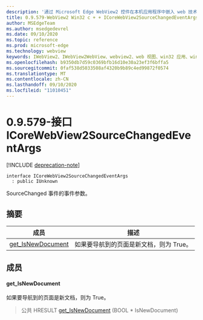 ```yaml
---
description: '通过 Microsoft Edge WebView2 控件在本机应用程序中嵌入 web 技术 (HTML、CSS 和 JavaScript) '
title: 0.9.579-WebView2 Win32 c + + ICoreWebView2SourceChangedEventArgs
author: MSEdgeTeam
ms.author: msedgedevrel
ms.date: 09/10/2020
ms.topic: reference
ms.prod: microsoft-edge
ms.technology: webview
keywords: IWebView2、IWebView2WebView、webview2、web 视图、win32 应用、win32、edge、ICoreWebView2、ICoreWebView2Controller、浏览器控件、边缘 html、ICoreWebView2SourceChangedEventArgs
ms.openlocfilehash: b9350db7d59c0369bfb16d10e30a23ef3f6bffa5
ms.sourcegitcommit: 0faf538d5033508af4320b9b89c4ed99872f0574
ms.translationtype: MT
ms.contentlocale: zh-CN
ms.lasthandoff: 09/10/2020
ms.locfileid: "11010451"
---
```

# 0.9.579-接口 ICoreWebView2SourceChangedEventArgs 

[!INCLUDE [deprecation-note](../../includes/deprecation-note.md)]

```
interface ICoreWebView2SourceChangedEventArgs
  : public IUnknown
```

SourceChanged 事件的事件参数。

## 摘要

 成员                        | 描述
--------------------------------|---------------------------------------------
[get_IsNewDocument](#get_isnewdocument) | 如果要导航到的页面是新文档，则为 True。

## 成员

#### get_IsNewDocument 

如果要导航到的页面是新文档，则为 True。

> 公共 HRESULT [get_IsNewDocument](#get_isnewdocument) (BOOL * IsNewDocument) 

